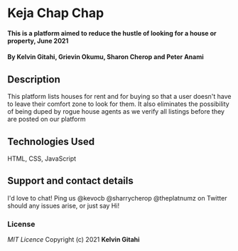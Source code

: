 # Keja Chap Chap

#### This is a platform aimed to reduce the hustle of looking for a house or property, June 2021

#### By **Kelvin Gitahi, Grievin Okumu, Sharon Cherop and Peter Anami**

## Description

This platform lists houses for rent and for buying so that a user doesn't have to leave their comfort zone to look for them. It also eliminates the possibility of being duped by rogue house agents as we verify all listings before they are posted on our platform

## Technologies Used

HTML, CSS, JavaScript

## Support and contact details

I'd love to chat! Ping us @kevocb @sharrycherop @theplatnumz on Twitter should any issues arise, or just say Hi!

### License

_MIT Licence_
Copyright (c) 2021 **Kelvin Gitahi**
